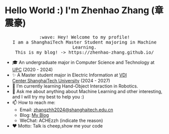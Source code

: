 # Hello World :) I'm Zhenhao Zhang (章震豪)

<p align="center">
  <samp>
    :wave: Hey! Welcome to my profile!
    <br>I am a ShanghaiTech Master Student majoring in Machine Learning.
    <br>This is my blog! -> https://zhenhao-zhang.github.io/
  </samp>
<br>
</p>

- 🎓 An undergraduate major in Computer Science and Technology at <a href="https://computer.upc.edu.cn/">UPC</a> (2020 - 2024)
- ✨ A Master student major in Electric Information at <a href="https://vdi.sist.shanghaitech.edu.cn/">VDI Center,ShanghaiTech University</a> (2024 - 2027)
- 🌱 I’m currently learning Hand-Object Interaction in Robotics.
- 💬 Ask me about anything about Machine Learning and other interesting, and I will try my best to help you :)
- 📫 How to reach me: 
  - Email: zhangzhh2024@shanghaitech.edu.cn
  - Blog: <a href="https://zhenhao-zhang.github.io/">My Blog</a>
  - WeChat: ACHEzzh (indicate the reason)
- ❤️ Motto: Talk is cheep,show me your code
